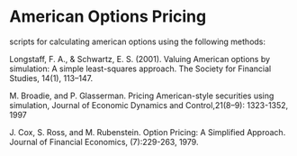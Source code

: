 # American Options Pricing
scripts for calculating american options using the following methods:



Longstaff, F. A., & Schwartz, E. S. (2001). Valuing American options by simulation: A simple least-squares
approach. The Society for Financial Studies, 14(1), 113–147.

M. Broadie, and P. Glasserman. Pricing American-style securities using simulation,
Journal of Economic Dynamics and Control,21(8–9): 1323-1352, 1997

J. Cox, S. Ross, and M. Rubenstein. Option Pricing: A Simplified Approach.
Journal of Financial Economics, (7):229-263, 1979.
